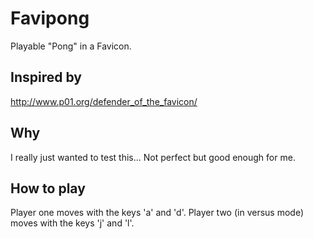 # Favipong
Playable "Pong" in a Favicon.

## Inspired by
http://www.p01.org/defender_of_the_favicon/

## Why
I really just wanted to test this...
Not perfect but good enough for me.

## How to play
Player one moves with the keys 'a' and 'd'.
Player two (in versus mode) moves with the keys 'j' and 'l'.